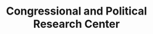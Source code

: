 ---
layout: repo
title: "Congressional and Political Research Center"
id: 23560
permalink: repos/23560/
---
